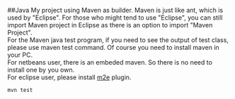 ##Java
My project using Maven as builder. Maven is just like ant, which is used by "Eclipse". For those who might tend to use "Eclipse", you can still import Maven project in Eclipse as there is an option to import "Maven Project".  
For the Maven java test program, if you need to see the output of test class, please use maven test command. Of course you need to install maven in your PC.   
For netbeans user, there is an embeded maven. So there is no need to install one by you own.  
For eclipse user, please install [m2e](http://www.eclipse.org/m2e/) plugin.  

    mvn test
